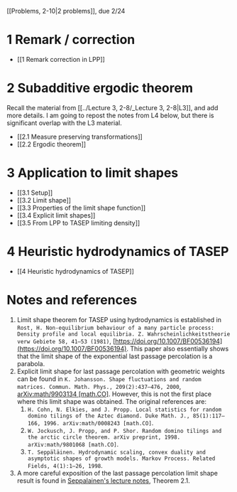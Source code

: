 [[Problems, 2-10|2 problems]], due 2/24

# 1 Remark / correction

- [[1 Remark correction in LPP]]

# 2 Subadditive ergodic theorem 

Recall the material from [[../Lecture 3, 2-8/_Lecture 3, 2-8|L3]], and add more details. I am going to repost the notes from L4 below, but there is significant overlap with the L3 material.

- [[2.1 Measure preserving transformations]]
- [[2.2 Ergodic theorem]]

# 3 Application to limit shapes

- [[3.1 Setup]]
- [[3.2 Limit shape]]
- [[3.3 Properties of the limit shape function]]
- [[3.4 Explicit limit shapes]]
- [[3.5 From LPP to TASEP limiting density]]

# 4 Heuristic hydrodynamics of TASEP

- [[4 Heuristic hydrodynamics of TASEP]]

# Notes and references

1. Limit shape theorem for TASEP using hydrodynamics is established in ```Rost, H. Non-equilibrium behaviour of a many particle process: Density profile and local equilibria. Z. Wahrscheinlichkeitstheorie verw Gebiete 58, 41–53 (1981)```, [https://doi.org/10.1007/BF00536194](https://doi.org/10.1007/BF00536194). This paper also essentially shows that the limit shape of the exponential last passage percolation is a parabola.
2. Explicit limit shape for last passage percolation with geometric weights can be found in ```K. Johansson. Shape fluctuations and random matrices. Commun. Math. Phys., 209(2):437–476, 2000```, [arXiv:math/9903134 [math.CO]](https://arxiv.org/abs/math/9903134). However, this is not the first place where this limit shape was obtained. The original references are:
	1. ```H. Cohn, N. Elkies, and J. Propp. Local statistics for random domino tilings of the Aztec diamond. Duke Math. J., 85(1):117–166, 1996. arXiv:math/0008243 [math.CO]```.
	2. ```W. Jockusch, J. Propp, and P. Shor. Random domino tilings and the arctic circle theorem. arXiv preprint, 1998. arXiv:math/9801068 [math.CO]```.
	3. ```T. Seppäläinen. Hydrodynamic scaling, convex duality and asymptotic shapes of growth models. Markov Process. Related Fields, 4(1):1–26, 1998```.
3. A more careful exposition of the last passage percolation limit shape result is found in [Seppalainen's lecture notes](https://www.math.wisc.edu/~seppalai/cornergrowth-book/ajo.pdf), Theorem 2.1.